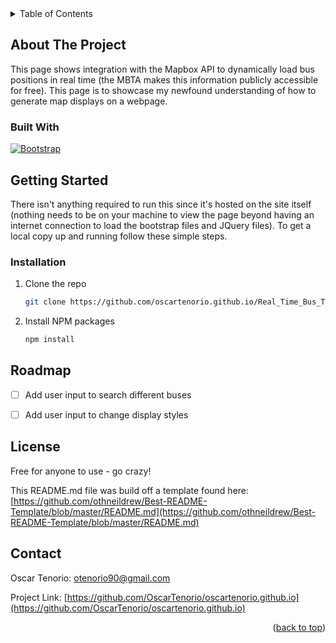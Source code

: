 <!-- TABLE OF CONTENTS -->
<details>
  <summary>Table of Contents</summary>
  <ol>
    <li>
      <a href="#about-the-project">About The Project</a>
      <ul>
        <li><a href="#built-with">Built With</a></li>
      </ul>
    </li>
    <li>
      <a href="#getting-started">Getting Started</a>
      <ul>
        <li><a href="#installation">Installation</a></li>
      </ul>
    </li>
    <li><a href="#roadmap">Roadmap</a></li>
    <li><a href="#license">License</a></li>
    <li><a href="#contact">Contact</a></li>
  </ol>
</details>



<!-- ABOUT THE PROJECT -->
## About The Project

This page shows integration with the Mapbox API to dynamically load bus positions in real time (the MBTA makes this information publicly accessible for free). This page is to showcase my newfound understanding of how to generate map displays on a webpage.


### Built With

[![Bootstrap][Bootstrap.com]][Bootstrap-url]



<!-- GETTING STARTED -->
## Getting Started

There isn't anything required to run this since it's hosted on the site itself (nothing needs to be on your machine to view the page beyond having an internet connection to load the bootstrap files and JQuery files).
To get a local copy up and running follow these simple steps.


<!-- INSTALLATION -->
### Installation

1. Clone the repo
   ```sh
   git clone https://github.com/oscartenorio.github.io/Real_Time_Bus_Tracker.git
   ```
2. Install NPM packages
   ```sh
   npm install
   ```


<!-- ROADMAP -->
## Roadmap

- [ ] Add user input to search different buses
- [ ] Add user input to change display styles


<!-- LICENSE -->
## License

Free for anyone to use - go crazy!

This README.md file was build off a template found here: [https://github.com/othneildrew/Best-README-Template/blob/master/README.md](https://github.com/othneildrew/Best-README-Template/blob/master/README.md)



<!-- CONTACT -->
## Contact

Oscar Tenorio: otenorio90@gmail.com

Project Link: [https://github.com/OscarTenorio/oscartenorio.github.io](https://github.com/OscarTenorio/oscartenorio.github.io)

<p align="right">(<a href="#readme-top">back to top</a>)</p>




<!-- https://www.markdownguide.org/basic-syntax/#reference-style-links -->
[Bootstrap.com]: https://img.shields.io/badge/Bootstrap-563D7C?style=for-the-badge&logo=bootstrap&logoColor=white
[Bootstrap-url]: https://getbootstrap.com
